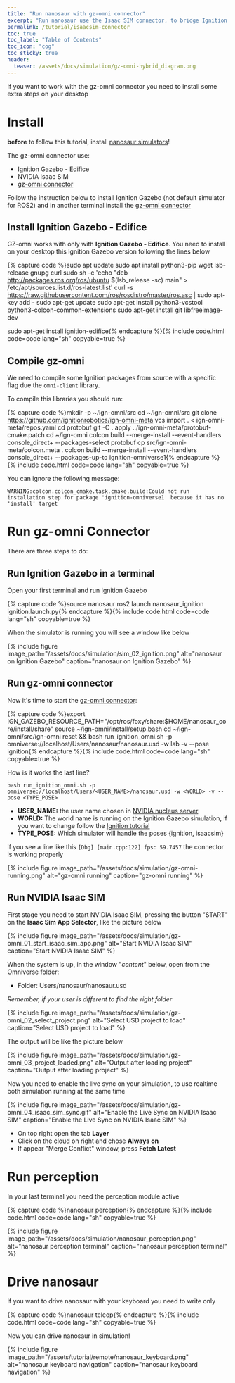 ```yaml
---
title: "Run nanosaur with gz-omni connector"
excerpt: "Run nanosaur use the Isaac SIM connector, to bridge Ignition Gazebo on Isaac SIM"
permalink: /tutorial/isaacsim-connector
toc: true
toc_label: "Table of Contents"
toc_icon: "cog"
toc_sticky: true
header:
  teaser: /assets/docs/simulation/gz-omni-hybrid_diagram.png
---
```


If you want to work with the gz-omni connector you need to install some extra steps on your desktop 

# Install

**before** to follow this tutorial, install [nanosaur simulators](/install/simulation)!

The gz-omni connector use:
* Ignition Gazebo - Edifice
* NVIDIA Isaac SIM
* [gz-omni connector](https://github.com/gazebosim/gz-omni)

Follow the instruction below to install Ignition Gazebo (not default simulator for ROS2) and in another terminal install the [gz-omni connector](https://github.com/gazebosim/gz-omni)

## Install Ignition Gazebo - Edifice

GZ-omni works with only with **Ignition Gazebo - Edifice**. You need to install on your desktop this Ignition Gazebo version following the lines below

{% capture code %}sudo apt update
sudo apt install python3-pip wget lsb-release gnupg curl
sudo sh -c 'echo "deb http://packages.ros.org/ros/ubuntu $(lsb_release -sc) main" > /etc/apt/sources.list.d/ros-latest.list'
curl -s https://raw.githubusercontent.com/ros/rosdistro/master/ros.asc | sudo apt-key add -
sudo apt-get update
sudo apt-get install python3-vcstool python3-colcon-common-extensions
sudo apt-get install git libfreeimage-dev

sudo apt-get install ignition-edifice{% endcapture %}{% include code.html code=code lang="sh" copyable=true %}

## Compile gz-omni

We need to compile some Ignition packages from source with a specific flag due the `omni-client` library.

To compile this libraries you should run:

{% capture code %}mkdir -p ~/ign-omni/src
cd ~/ign-omni/src
git clone https://github.com/ignitionrobotics/ign-omni-meta
vcs import . < ign-omni-meta/repos.yaml
cd protobuf
git -C . apply ../ign-omni-meta/protobuf-cmake.patch
cd ~/ign-omni
colcon build --merge-install --event-handlers console_direct+ --packages-select protobuf
cp src/ign-omni-meta/colcon.meta .
colcon build --merge-install --event-handlers console_direct+ --packages-up-to ignition-omniverse1{% endcapture %}{% include code.html code=code lang="sh" copyable=true %}

You can ignore the following message:

```
WARNING:colcon.colcon_cmake.task.cmake.build:Could not run installation step for package 'ignition-omniverse1' because it has no 'install' target
```

# Run gz-omni Connector

There are three steps to do:

## Run Ignition Gazebo in a terminal

Open your first terminal and run Ignition Gazebo

{% capture code %}source nanosaur
ros2 launch nanosaur_ignition ignition.launch.py{% endcapture %}{% include code.html code=code lang="sh" copyable=true %}

When the simulator is running you will see a window like below

{% include figure image_path="/assets/docs/simulation/sim_02_ignition.png" alt="nanosaur on Ignition Gazebo" caption="nanosaur on Ignition Gazebo" %}

## Run gz-omni connector

Now it's time to start the [gz-omni connector](https://github.com/gazebosim/gz-omni):

{% capture code %}export IGN_GAZEBO_RESOURCE_PATH="/opt/ros/foxy/share:$HOME/nanosaur_core/install/share"
source ~/ign-omni/install/setup.bash
cd ~/ign-omni/src/ign-omni
reset && bash run_ignition_omni.sh -p omniverse://localhost/Users/nanosaur/nanosaur.usd -w lab -v --pose ignition{% endcapture %}{% include code.html code=code lang="sh" copyable=true %}

How is it works the last line?

```
bash run_ignition_omni.sh -p omniverse://localhost/Users/<USER_NAME>/nanosaur.usd -w <WORLD> -v --pose <TYPE_POSE>
```

* **USER_NAME:** the user name chosen in [NVIDIA nucleus server](install/simulation#setup-nvidia-omniverse-nucleus)
* **WORLD:** The world name is running on the Ignition Gazebo simulation, if you want to change follow the [Ignition tutorial](/tutorial/gazebo-simulation)
* **TYPE_POSE:** Which simulator will handle the poses {ignition, isaacsim}

if you see a line like this `[Dbg] [main.cpp:122] fps: 59.7457` the connector is working properly

{% include figure image_path="/assets/docs/simulation/gz-omni-running.png" alt="gz-omni running" caption="gz-omni running" %}

## Run NVIDIA Isaac SIM

First stage you need to start NVIDIA Isaac SIM, pressing the button "START" on the **Isaac Sim App Selector**, like the picture below

{% include figure image_path="/assets/docs/simulation/gz-omni_01_start_isaac_sim_app.png" alt="Start NVIDIA Isaac SIM" caption="Start NVIDIA Isaac SIM" %}

When the system is up, in the window "*content*" below, open from the Omniverse folder:

* Folder: Users/nanosaur/nanosaur.usd

*Remember, if your user is different to find the right folder*

{% include figure image_path="/assets/docs/simulation/gz-omni_02_select_project.png" alt="Select USD project to load" caption="Select USD project to load" %}

The output will be like the picture below

{% include figure image_path="/assets/docs/simulation/gz-omni_03_project_loaded.png" alt="Output after loading project" caption="Output after loading project" %}

Now you need to enable the live sync on your simulation, to use realtime both simulation running at the same time

{% include figure image_path="/assets/docs/simulation/gz-omni_04_isaac_sim_sync.gif" alt="Enable the Live Sync on NVIDIA Isaac SIM" caption="Enable the Live Sync on NVIDIA Isaac SIM" %}

* On top right open the tab **Layer**
* Click on the cloud on right and chose **Always on**
* If appear "Merge Conflict" window, press **Fetch Latest**

# Run perception

In your last terminal you need the perception module active

{% capture code %}nanosaur perception{% endcapture %}{% include code.html code=code lang="sh" copyable=true %}

{% include figure image_path="/assets/docs/simulation/nanosaur_perception.png" alt="nanosaur perception terminal" caption="nanosaur perception terminal" %}

# Drive nanosaur

If you want to drive nanosaur with your keyboard you need to write only

{% capture code %}nanosaur teleop{% endcapture %}{% include code.html code=code lang="sh" copyable=true %}

Now you can drive nanosaur in simulation!

{% include figure image_path="/assets/tutorial/remote/nanosaur_keyboard.png" alt="nanosaur keyboard navigation" caption="nanosaur keyboard navigation" %}